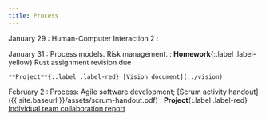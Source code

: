 ```yaml
---
title: Process
---
```


January 29
: Human-Computer Interaction 2
  : 

January 31
: Process models. Risk management.
  : **Homework**{:.label .label-yellow} Rust assignment revision due    
    
    **Project**{:.label .label-red} [Vision document](../vision)

February 2
: Process: Agile software development; [Scrum activity handout]({{ site.baseurl }}/assets/scrum-handout.pdf)
  : 
    **Project**{:.label .label-red} [Individual team collaboration report](https://www.gradescope.com/courses/699955/assignments/3964145/)



